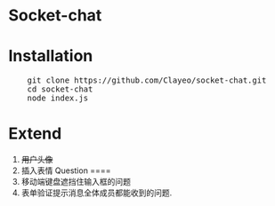 Socket-chat
===
Installation
====
<pre>
    git clone https://github.com/Clayeo/socket-chat.git
    cd socket-chat
    node index.js
</pre>
Extend
====
1. ~~用户头像~~
2. 插入表情
Question
====
1. 移动端键盘遮挡住输入框的问题
2. 表单验证提示消息全体成员都能收到的问题.


